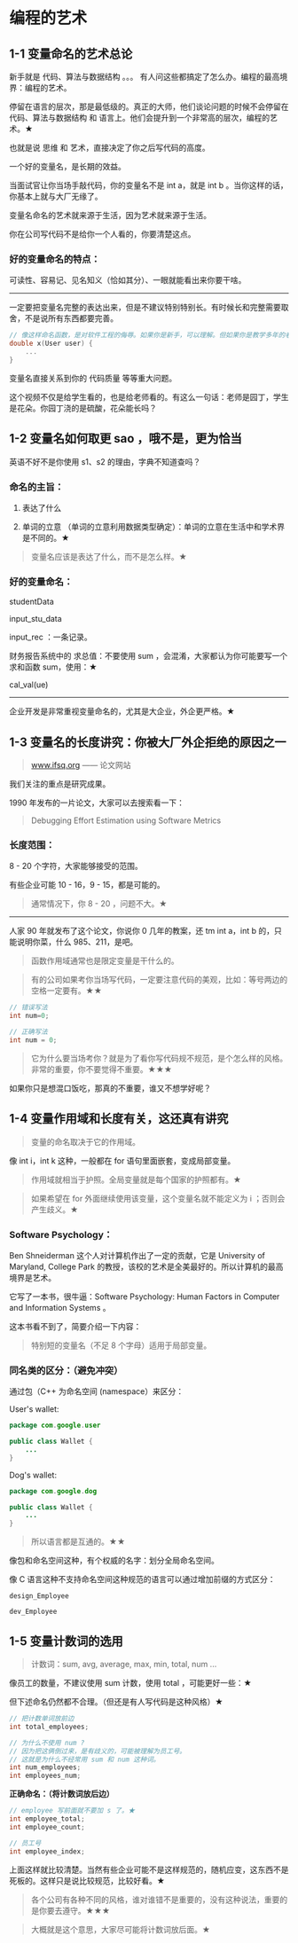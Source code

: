 # 编程的艺术

## 1-1 变量命名的艺术总论

新手就是 代码、算法与数据结构 。。。 有人问这些都搞定了怎么办。编程的最高境界：编程的艺术。

停留在语言的层次，那是最低级的。真正的大师，他们谈论问题的时候不会停留在 代码、算法与数据结构 和 语言上。他们会提升到一个非常高的层次，编程的艺术。★

也就是说 思维 和 艺术，直接决定了你之后写代码的高度。

一个好的变量名，是长期的效益。

当面试官让你当场手敲代码，你的变量名不是 int a，就是 int b 。当你这样的话，你基本上就与大厂无缘了。

变量名命名的艺术就来源于生活，因为艺术就来源于生活。

你在公司写代码不是给你一个人看的，你要清楚这点。

### 好的变量命名的特点：

可读性、容易记、见名知义（恰如其分）、一眼就能看出来你要干啥。

---

一定要把变量名完整的表达出来，但是不建议特别特别长。有时候长和完整需要取舍，不是说所有东西都要完善。

```c
// 像这样命名函数，是对软件工程的侮辱。如果你是新手，可以理解。但如果你是教学多年的老师，我不能容忍。有没有良心，这是误导学生。
double x(User user) {
	...
}
```

变量名直接关系到你的 代码质量 等等重大问题。

这个视频不仅是给学生看的，也是给老师看的。有这么一句话：老师是园丁，学生是花朵。你园丁浇的是硫酸，花朵能长吗？

## 1-2 变量名如何取更 sao ，哦不是，更为恰当

英语不好不是你使用 s1、s2 的理由，字典不知道查吗？

### 命名的主旨：

1. 表达了什么

2. 单词的立意 （单词的立意利用数据类型确定）：单词的立意在生活中和学术界是不同的。★

>  变量名应该是表达了什么，而不是怎么样。★

### 好的变量命名：

studentData

input_stu_data

input_rec ：一条记录。

财务报告系统中的 求总值：不要使用 sum ，会混淆，大家都认为你可能要写一个求和函数 sum，使用：★

cal_val(ue)

---

企业开发是非常重视变量命名的，尤其是大企业，外企更严格。★

## 1-3 变量名的长度讲究：你被大厂外企拒绝的原因之一

> www.ifsq.org —— 论文网站

我们关注的重点是研究成果。

1990 年发布的一片论文，大家可以去搜索看一下：

> Debugging Effort Estimation using Software Metrics

### 长度范围：

8 - 20 个字符，大家能够接受的范围。

有些企业可能 10 - 16，9 - 15，都是可能的。

> 通常情况下，你 8 - 20 ，问题不大。★

---

人家 90 年就发布了这个论文，你说你 0 几年的教案，还 tm int a，int b 的，只能说明你菜，什么 985、211，是吧。

> 函数作用域通常也是限定变量是干什么的。

> 有的公司如果考你当场写代码，一定要注意代码的美观，比如：等号两边的空格一定要有。★★

```java
// 错误写法
int num=0;

// 正确写法
int num = 0;
```

> 它为什么要当场考你？就是为了看你写代码规不规范，是个怎么样的风格。非常的重要，你不要觉得不重要。★★★

如果你只是想混口饭吃，那真的不重要，谁又不想学好呢？

## 1-4 变量作用域和长度有关，这还真有讲究

> 变量的命名取决于它的作用域。

像 int i，int k 这种，一般都在 for 语句里面嵌套，变成局部变量。

> 作用域就相当于护照。全局变量就是每个国家的护照都有。★

> 如果希望在 for 外面继续使用该变量，这个变量名就不能定义为 i ；否则会产生歧义。★

### Software Psychology：

Ben Shneiderman 这个人对计算机作出了一定的贡献，它是 University of Maryland, College Park 的教授，该校的艺术是全美最好的。所以计算机的最高境界是艺术。

它写了一本书，很牛逼：Software Psychology: Human Factors in Computer and Information Systems 。

这本书看不到了，简要介绍一下内容：

> 特别短的变量名（不足 8 个字母）适用于局部变量。

### 同名类的区分：（避免冲突）

通过包（C++ 为命名空间 (namespace）来区分：

User's wallet: 

```java
package com.google.user

public class Wallet {
    ... 
}
```

Dog's wallet: 

```java
package com.google.dog

public class Wallet {
    ... 
}
```

> 所以语言都是互通的。★★

像包和命名空间这种，有个权威的名字：划分全局命名空间。

像 C 语言这种不支持命名空间这种规范的语言可以通过增加前缀的方式区分：

```
design_Employee

dev_Employee
```

## 1-5 变量计数词的选用

> 计数词：sum, avg, average, max, min, total, num ... 

像员工的数量，不建议使用 sum 计数，使用 total ，可能更好一些：★

但下述命名仍然都不合理。（但还是有人写代码是这种风格）★

```c
// 把计数单词放前边
int total_employees;

// 为什么不使用 num ?
// 因为把这俩倒过来，是有歧义的，可能被理解为员工号。
// 这就是为什么不经常用 sum 和 num 这种词。
int num_employees;
int employees_num;
```

**正确命名：（将计数词放后边）**

```c
// employee 写前面就不要加 s 了。★
int employee_total;
int employee_count;

// 员工号
int employee_index;
```

上面这样就比较清楚。当然有些企业可能不是这样规范的，随机应变，这东西不是死板的。这样只是说比较规范，比较好看。★

> 各个公司有各种不同的风格，谁对谁错不是重要的，没有这种说法，重要的是你要去遵守。★★★

> 大概就是这个意思，大家尽可能将计数词放后面。★